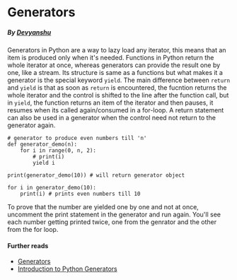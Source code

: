 # Generators
  ##### By [Devyanshu](https://github.com/Devyanshu)
  
Generators in Python are a way to lazy load any iterator, this means that an item is produced only when it's needed. Functions in Python return the whole iterator at once, whereas generators can provide the result one by one, like a stream. Its structure is same as a functions but what makes it a generator is the special keyword ```yield```. The main difference between ```return``` and ```yield``` is that as soon as ```return``` is encountered, the fucntion returns the whole iterator and the control is shifted to the line after the function call, but in ```yield```,  the function returns an item of the iterator and then pauses, it resumes when its called again/consumed in a for-loop. A return statement can also be used in a generator when the control need not return to the generator again.
```
# generator to produce even numbers till 'n'
def generator_demo(n):
    for i in range(0, n, 2):
        # print(i)
        yield i
        
print(generator_demo(10)) # will return generator object

for i in generator_demo(10):
    print(i) # prints even numbers till 10
```

  To prove that the number are yielded one by one and not at once, uncomment the print statement in the generator and run again. You'll see each number getting printed twice, one from the genrator and the other from the for loop.
  
  #### Further reads
- [Generators](https://www.learnpython.org/en/Generators)
- [Introduction to Python Generators](https://realpython.com/introduction-to-python-generators/)
